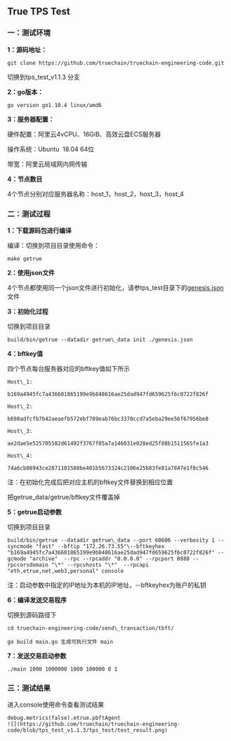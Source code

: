 ## True TPS Test

### **一：测试环境**

**1：源码地址：**
```
git clone https://github.com/truechain/truechain-engineering-code.git
```
切换到tps\_test\_v1.1.3 分支

**2：go版本：**
```
go version go1.10.4 linux/amd6
```
**3：服务器配置：**

硬件配置：阿里云4vCPU、16GiB、高效云盘ECS服务器

操作系统：Ubuntu  18.04 64位

带宽：阿里云局域网内网传输

**4：节点数目**

4个节点分别对应服务器名称：host\_1，host\_2，host\_3，host\_4

### **二：测试过程**

**1：下载源码包进行编译**

编译：切换到项目目录使用命令：
```
make getrue
```
**2：使用json文件**

4个节点都使用同一个json文件进行初始化，请参tps\_test目录下的[genesis.json](https://github.com/truechain/truechain-engineering-code/blob/tps_test_v1.1.3/tps_test/genesis.json)文件

**3：初始化过程**

切换到项目目录
```
build/bin/getrue --datadir getrue\_data init ./genesis.json
```
**4：****bftkey****值**

四个节点每台服务器对应的bftkey值如下所示
```
Host\_1:

b169a4945fc7a436601865199e9b848616ae25dad947fd659625f6c0722f826f

Host\_2:

b698adfcfb7b42aeaefb572ebf789eab76bc3370ccd7a5eba29ee56f67956be8

Host\_3:

ae2dae5e525705582d61492f3767f85a7a146031e028ed25f88b1511565fe1a3

Host\_4:

74a6cb08943ce2871101588be401b5673324c2106e25b83fe81a7847e1f0c546
```
注：在初始化完成后把对应主机的bftkey文件替换到相应位置

把getrue\_data/getrue/bftkey文件覆盖掉

**5：getrue启动参数**

切换到项目目录
```
build/bin/getrue --datadir getrue\_data --port 60606 --verbosity 1 --syncmode "fast" --bftip "172.26.73.55"\--bftkeyhex "b169a4945fc7a436601865199e9b848616ae25dad947fd659625f6c0722f826f" --gcmode "archive"  --rpc --rpcaddr "0.0.0.0" --rpcport 8888 --rpccorsdomain "\*" --rpcvhosts "\*"  --rpcapi "eth,etrue,net,web3,personal" console
```
注：启动参数中指定的IP地址为本机的IP地址，\--bftkeyhex为账户的私钥

**6：编译发送交易程序**

切换到源码路径下  
```
cd truechain-engineering-code/send\_transaction/tbft/

go build main.go 生成可执行文件 main
```
**7：发送交易启动参数**
```
./main 1000 1000000 1000 100000 0 1
```
### **三：测试结果**

进入console使用命令查看测试结果
```
debug.metrics(false).etrue.pbftAgent
![](https://github.com/truechain/truechain-engineering-code/blob/tps_test_v1.1.3/tps_test/test_result.png)
```
